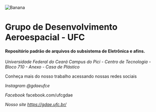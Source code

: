 ![Banana](https://1.bp.blogspot.com/-xJViBd1uwPw/WSL-r1NJe3I/AAAAAAAAys8/66SSVf5pODwxrR9I9VtD0h9bvTyczqJpACLcB/s1600/Logo%2Bdo%2BGrupo%2Bde%2BDesenvolvimento%2BAeroespacial%2Bda%2BUFC.png)

# Grupo de Desenvolvimento Aeroespacial - UFC

<h4> Repositório padrão de arquivos do subsistema de Eletrônica e afins. </h4>  

*Universidade Federal do Ceará
Campus do Pici - Centro de Tecnologia - Bloco 710 - Anexo - Casa de Plástico*

Conheça mais do nosso trabalho acessando nossas redes sociais 

*Instagram @gdaeufce*

*Facebook* facebook.com/ufcgdae

*Nosso site https://gdae.ufc.br/*
